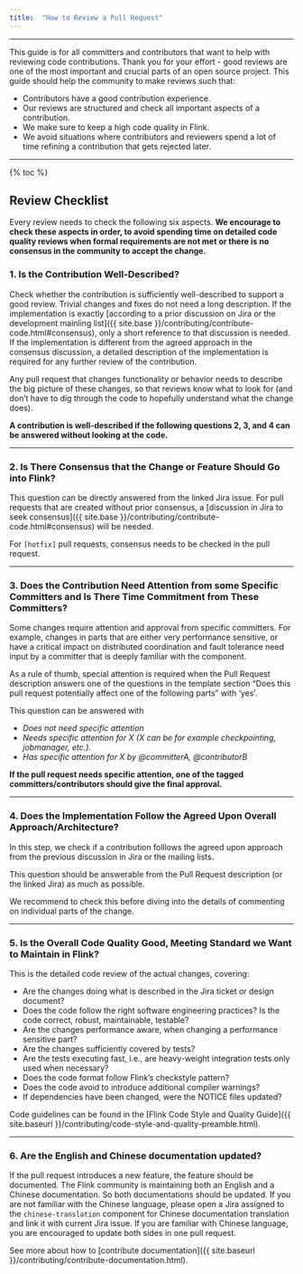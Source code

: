 ```yaml
---
title:  "How to Review a Pull Request"
---
```


<hr />

This guide is for all committers and contributors that want to help with reviewing code contributions. Thank you for your effort - good reviews are one of the most important and crucial parts of an open source project. This guide should help the community to make reviews such that:

* Contributors have a good contribution experience.
* Our reviews are structured and check all important aspects of a contribution.
* We make sure to keep a high code quality in Flink.
* We avoid situations where contributors and reviewers spend a lot of time refining a contribution that gets rejected later.

----

{% toc %}



## Review Checklist

Every review needs to check the following six aspects. **We encourage to check these aspects in order, to avoid spending time on detailed code quality reviews when formal requirements are not met or there is no consensus in the community to accept the change.**

### 1. Is the Contribution Well-Described?

Check whether the contribution is sufficiently well-described to support a good review. Trivial changes and fixes do not need a long description. If the implementation is exactly [according to a prior discussion on Jira or the development mainling list]({{ site.base }}/contributing/contribute-code.html#consensus), only a short reference to that discussion is needed.
If the implementation is different from the agreed approach in the consensus discussion, a detailed description of the implementation is required for any further review of the contribution.

Any pull request that changes functionality or behavior needs to describe the big picture of these changes, so that reviews know what to look for (and don’t have to dig through the code to hopefully understand what the change does).


**A contribution is well-described if the following questions 2, 3, and 4 can be answered without looking at the code.**

-----

### 2. Is There Consensus that the Change or Feature Should Go into Flink?

This question can be directly answered from the linked Jira issue. For pull requests that are created without prior consensus, a [discussion in Jira to seek consensus]({{ site.base }}/contributing/contribute-code.html#consensus) will be needed.


For `[hotfix]` pull requests, consensus needs to be checked in the pull request.


-----

### 3. Does the Contribution Need Attention from some Specific Committers and Is There Time Commitment from These Committers?

Some changes require attention and approval from specific committers. For example, changes in parts that are either very performance sensitive, or have a critical impact on distributed coordination and fault tolerance need input by a committer that is deeply familiar with the component.

As a rule of thumb, special attention is required when the Pull Request description answers one of the questions in the template section “Does this pull request potentially affect one of the following parts” with ‘yes’.

This question can be answered with

* *Does not need specific attention*
* *Needs specific attention for X (X can be for example checkpointing, jobmanager, etc.).*
* *Has specific attention for X by @committerA, @contributorB*

**If the pull request needs specific attention, one of the tagged committers/contributors should give the final approval.**

----

### 4. Does the Implementation Follow the Agreed Upon Overall Approach/Architecture?

In this step, we check if a contribution folllows the agreed upon approach from the previous discussion in Jira or the mailing lists.

This question should be answerable from the Pull Request description (or the linked Jira) as much as possible.

We recommend to check this before diving into the details of commenting on individual parts of the change.

----

### 5. Is the Overall Code Quality Good, Meeting Standard we Want to Maintain in Flink?

This is the detailed code review of the actual changes, covering:

* Are the changes doing what is described in the Jira ticket or design document?
* Does the code follow the right software engineering practices? Is the code correct, robust, maintainable, testable?
* Are the changes performance aware, when changing a performance sensitive part?
* Are the changes sufficiently covered by tests?
* Are the tests executing fast, i.e., are heavy-weight integration tests only used when necessary?
* Does the code format follow Flink’s checkstyle pattern?
* Does the code avoid to introduce additional compiler warnings?
* If dependencies have been changed, were the NOTICE files updated?

Code guidelines can be found in the [Flink Code Style and Quality Guide]({{ site.baseurl }}/contributing/code-style-and-quality-preamble.html).

----

### 6. Are the English and Chinese documentation updated?

If the pull request introduces a new feature, the feature should be documented. The Flink community is maintaining both an English and a Chinese documentation. So both documentations should be updated. If you are not familiar with the Chinese language, please open a Jira assigned to the `chinese-translation` component for Chinese documentation translation and link it with current Jira issue. If you are familiar with Chinese language, you are encouraged to update both sides in one pull request.

See more about how to [contribute documentation]({{ site.baseurl }}/contributing/contribute-documentation.html).


